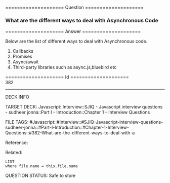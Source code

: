 ==================== Question ====================  

### What are the different ways to deal with Asynchronous Code  

==================== Answer ====================  

Below are the list of different ways to deal with Asynchronous code.

1. Callbacks
2. Promises
3. Async/await
4. Third-party libraries such as async.js,bluebird etc

==================== Id ====================  
382
<!--ID: 1707879861019-->

---

DECK INFO

TARGET DECK: Javascript::Interview::SJIQ - Javascript interview questions - sudheer jonna::Part I - Introduction::Chapter 1 - Interview Questions

FILE TAGS: #Javascript::#Interview::#SJIQ-Javascript-interview-questions-sudheer-jonna::#Part-I-Introduction::#Chapter-1-Interview-Questions::#382-What-are-the-different-ways-to-deal-with-a

Reference:

Related:

```dataview
LIST
where file.name = this.file.name
```
QUESTION STATUS: Safe to store

